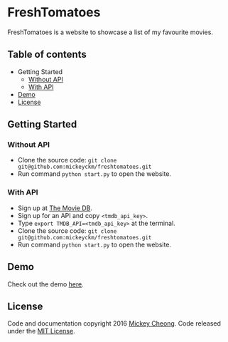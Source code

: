 # FreshTomatoes

FreshTomatoes is a website to showcase a list of my favourite movies.


## Table of contents

- Getting Started
	- [Without API](#without-api)
	- [With API](#with-api)
- [Demo](#demo)
- [License](#license)


## Getting Started

### Without API

- Clone the source code: `git clone git@github.com:mickeyckm/freshtomatoes.git`
- Run command `python start.py` to open the website.


### With API

- Sign up at [The Movie DB](https://www.themoviedb.org/).
- Sign up for an API and copy `<tmdb_api_key>`.
- Type `export TMDB_API=<tmdb_api_key>` at the terminal.
- Clone the source code: `git clone git@github.com:mickeyckm/freshtomatoes.git`
- Run command `python start.py` to open the website.


## Demo

Check out the demo [here](https://s3-ap-southeast-1.amazonaws.com/udacity-full-stack/fresh_tomatoes.html).


## License

Code and documentation copyright 2016 [Mickey Cheong](https://cheo.ng). Code released under the [MIT License](https://github.com/mickeyckm/freshtomatoes/blob/master/LICENSE).